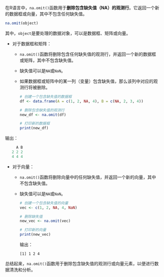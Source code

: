 在R语言中，`na.omit()`函数用于**删除包含缺失值（NA）的观测行**。它返回一个新的数据框或向量，其中不包含任何缺失值。
```R
na.omit(object)
```
其中，`object`是要处理的数据对象，可以是数据框、矩阵或向量。
- 对于数据框和矩阵：
  - `na.omit()`函数将删除包含任何缺失值的观测行，并返回一个新的数据框或矩阵，其中不包含缺失值。
  - 缺失值可以是`NA`或`NaN`。
  - 如果数据框或矩阵中的某一列（变量）包含缺失值，那么该列中对应的观测行将被删除。

    ```R
    # 创建一个包含缺失值的数据框
    df <- data.frame(A = c(1, 2, NA, 4), B = c(NA, 2, 3, 4))
    
    # 删除包含缺失值的观测行
    new_df <- na.omit(df)
    
    # 打印新的数据框
    print(new_df)
    ```

 输出：

 ```r
      A B
    2 2 2
    4 4 4
 ```

- 对于向量：
  - `na.omit()`函数将删除向量中的任何缺失值，并返回一个新的向量，其中不包含缺失值。
  - 缺失值可以是`NA`或`NaN`。

    ```R
    # 创建一个包含缺失值的向量
    vec <- c(1, 2, NA, 4, NaN)
    
    # 删除缺失值
    new_vec <- na.omit(vec)
    
    # 打印新的向量
    print(new_vec)
    ```

    输出：

    ```
    [1] 1 2 4
    ```

总结起来，`na.omit()`函数用于删除包含缺失值的观测行或向量元素，以便进行数据清洗和分析。
